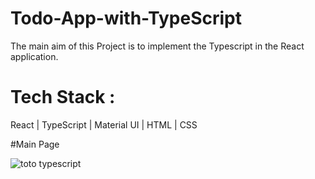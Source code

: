 # Todo-App-with-TypeScript
The main aim of this Project is to implement the Typescript in the React application.

# Tech Stack : 
React  | TypeScript | Material UI |  HTML | CSS

#Main Page

![toto typescript](https://user-images.githubusercontent.com/112858852/217233134-4bcde57a-ab55-4e47-891d-f5c1940f55ae.PNG)
